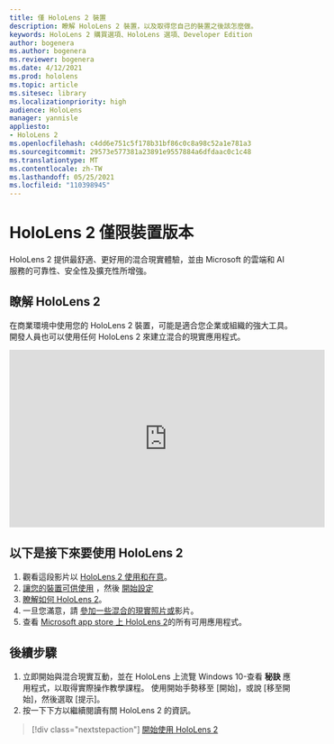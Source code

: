 ```yaml
---
title: 僅 HoloLens 2 裝置
description: 瞭解 HoloLens 2 裝置，以及取得您自己的裝置之後該怎麼做。
keywords: HoloLens 2 購買選項、HoloLens 選項、Developer Edition
author: bogenera
ms.author: bogenera
ms.reviewer: bogenera
ms.date: 4/12/2021
ms.prod: hololens
ms.topic: article
ms.sitesec: library
ms.localizationpriority: high
audience: HoloLens
manager: yannisle
appliesto:
- HoloLens 2
ms.openlocfilehash: c4dd6e751c5f178b31bf86c0c8a98c52a1e781a3
ms.sourcegitcommit: 29573e577381a23891e9557884a6dfdaac0c1c48
ms.translationtype: MT
ms.contentlocale: zh-TW
ms.lasthandoff: 05/25/2021
ms.locfileid: "110398945"
---
```

# <a name="hololens-2-device-only-edition"></a>HoloLens 2 僅限裝置版本

HoloLens 2 提供最舒適、更好用的混合現實體驗，並由 Microsoft 的雲端和 AI 服務的可靠性、安全性及擴充性所增強。

## <a name="learn-about-hololens-2"></a>瞭解 HoloLens 2
在商業環境中使用您的 HoloLens 2 裝置，可能是適合您企業或組織的強大工具。 開發人員也可以使用任何 HoloLens 2 來建立混合的現實應用程式。

<iframe width="560" height="315" src="https://www.youtube.com/embed/XwOnHqiNAeU" frameborder="0" allow="accelerometer; autoplay; clipboard-write; encrypted-media; gyroscope; picture-in-picture" allowfullscreen></iframe>

## <a name="heres-what-to-do-next-with-the-hololens-2"></a>以下是接下來要使用 HoloLens 2

1. 觀看這段影片以 [HoloLens 2 使用和在意](https://docs.microsoft.com/hololens/hololens2-maintenance##HoloLens-2-Use-and-Care)。
1. [讓您的裝置可供使用](https://docs.microsoft.com/hololens/hololens2-setup) ，然後 [開始設定](https://docs.microsoft.com/hololens/hololens2-start)
1. [瞭解如何 HoloLens 2](https://docs.microsoft.com/hololens/holographic-home)。
1. 一旦您滿意，請 [參加一些混合的現實照片或](https://docs.microsoft.com/hololens/holographic-photos-and-videos)影片。
1. 查看 [Microsoft app store 上 HoloLens 2](https://docs.microsoft.com/hololens/holographic-store-apps)的所有可用應用程式。

## <a name="next-steps"></a>後續步驟

1. 立即開始與混合現實互動，並在 HoloLens 上流覽 Windows 10-查看 **秘訣** 應用程式，以取得實際操作教學課程。 使用開始手勢移至 [開始]，或說 [移至開始]，然後選取 [提示]。
1. 按一下下方以繼續閱讀有關 HoloLens 2 的資訊。

> [!div class="nextstepaction"]
> [開始使用 HoloLens 2](hololens2-basic-usage.md)
